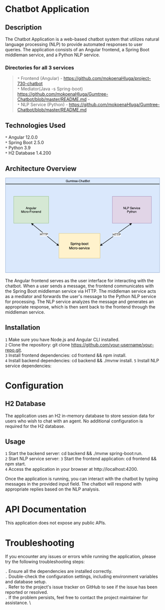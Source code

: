 # Chatbot Application

## Description

The Chatbot Application is a web-based chatbot system that utilizes natural language processing (NLP) to provide automated responses to user queries. The application consists of an Angular frontend, a Spring Boot middleman service, and a Python NLP service.

### Directories for all 3 services 
>`*` Frontend (Angular) - https://github.com/mokoenaHluga/project-730-chatbot \
> `*` Mediator(Java -s Spring-boot) https://github.com/mokoenaHluga/Gumtree-Chatbot/blob/master/README.md -\
> `*` NLP Service (Python) - https://github.com/mokoenaHluga/Gumtree-Chatbot/blob/master/README.md 
## Technologies Used

`*` Angular 12.0.0\
`*` Spring Boot 2.5.0\
`*` Python 3.9\
`*` H2 Database 1.4.200

## Architecture Overview
![Chatbot Architecture](src/assets/images/chatbot-architecture.png)

The Angular frontend serves as the user interface for interacting with the chatbot. When a user sends a message, the frontend communicates with the Spring Boot middleman service via HTTP. The middleman service acts as a mediator and forwards the user's message to the Python NLP service for processing. The NLP service analyzes the message and generates an appropriate response, which is then sent back to the frontend through the middleman service.

## Installation

`1` Make sure you have Node.js and Angular CLI installed.\
`2` Clone the repository: git clone https://github.com/your-username/your-repo.git. \
`3` Install frontend dependencies: cd frontend && npm install. \
`4` Install backend dependencies: cd backend && ./mvnw install.
`5` Install NLP service dependencies: 

# Configuration

## H2 Database
The application uses an H2 in-memory database to store session data for users who wish to chat with an agent. No additional configuration is required for the H2 database.

## Usage

 `1` Start the backend server: cd backend && ./mvnw spring-boot:run. \
 `2` Start NLP service server: 
 `3` Start the frontend application: cd frontend && npm start. \
 `4` Access the application in your browser at http://localhost:4200. 

Once the application is running, you can interact with the chatbot by typing messages in the provided input field. The chatbot will respond with appropriate replies based on the NLP analysis.

# API Documentation

This application does not expose any public APIs.

# Troubleshooting

If you encounter any issues or errors while running the application, please try the following troubleshooting steps:

`.` Ensure all the dependencies are installed correctly. \
`.` Double-check the configuration settings, including environment variables and database setup. \
`.` Refer to the project's issue tracker on GitHub to see if the issue has been reported or resolved. \
`.` If the problem persists, feel free to contact the project maintainer for assistance. \
